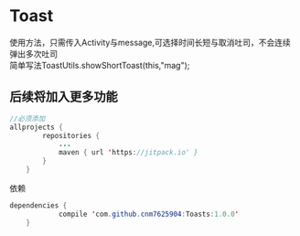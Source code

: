 # Toast
使用方法，只需传入Activity与message,可选择时间长短与取消吐司，不会连续弹出多次吐司  
简单写法ToastUtils.showShortToast(this,"mag");
## 后续将加入更多功能
```java
//必须添加
allprojects {
		repositories {
			...
			maven { url 'https://jitpack.io' }
		}
	}
```
依赖
```java
dependencies {
	        compile 'com.github.cnm7625904:Toasts:1.0.0'
	}
```

